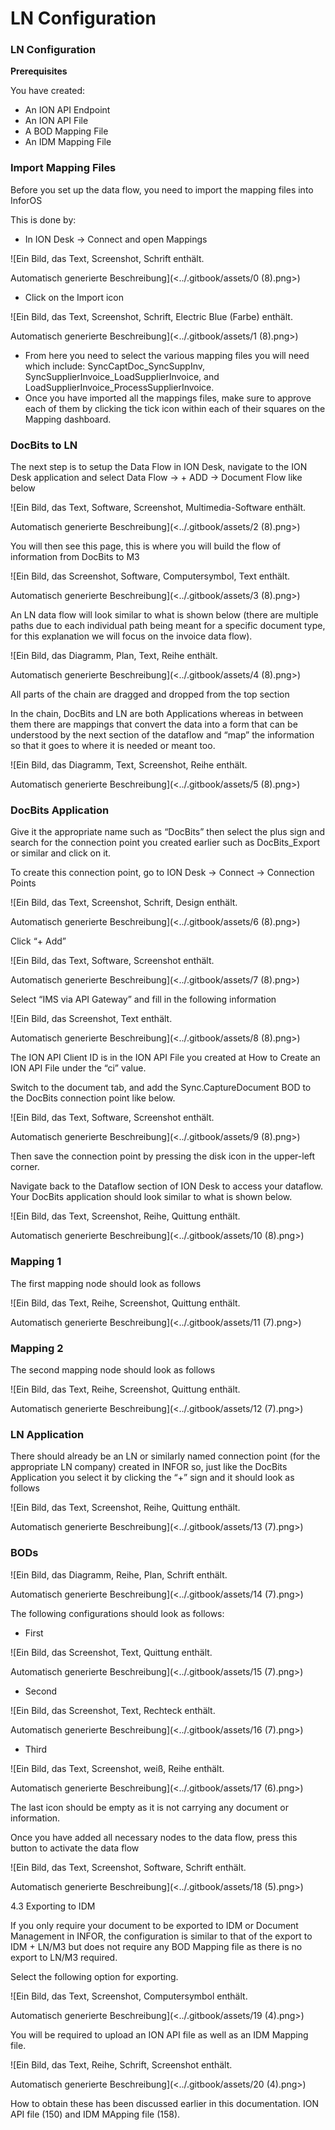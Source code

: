 # LN Configuration

### LN Configuration

**Prerequisites**

You have created:

* An ION API Endpoint
* An ION API File
* A BOD Mapping File
* An IDM Mapping File

### Import Mapping Files

Before you set up the data flow, you need to import the mapping files into InforOS

This is done by:

* In ION Desk → Connect and open Mappings

![Ein Bild, das Text, Screenshot, Schrift enthält.

Automatisch generierte Beschreibung](<../.gitbook/assets/0 (8).png>)

* Click on the Import icon

![Ein Bild, das Text, Screenshot, Schrift, Electric Blue (Farbe) enthält.

Automatisch generierte Beschreibung](<../.gitbook/assets/1 (8).png>)

* From here you need to select the various mapping files you will need which include: SyncCaptDoc\_SyncSuppInv, SyncSupplierInvoice\_LoadSupplierInvoice, and LoadSupplierInvoice\_ProcessSupplierInvoice.
* Once you have imported all the mappings files, make sure to approve each of them by clicking the tick icon within each of their squares on the Mapping dashboard.

### DocBits to LN

The next step is to setup the Data Flow in ION Desk, navigate to the ION Desk application and select Data Flow → + ADD → Document Flow like below

![Ein Bild, das Text, Software, Screenshot, Multimedia-Software enthält.

Automatisch generierte Beschreibung](<../.gitbook/assets/2 (8).png>)

You will then see this page, this is where you will build the flow of information from DocBits to M3

![Ein Bild, das Screenshot, Software, Computersymbol, Text enthält.

Automatisch generierte Beschreibung](<../.gitbook/assets/3 (8).png>)

An LN data flow will look similar to what is shown below (there are multiple paths due to each individual path being meant for a specific document type, for this explanation we will focus on the invoice data flow).

![Ein Bild, das Diagramm, Plan, Text, Reihe enthält.

Automatisch generierte Beschreibung](<../.gitbook/assets/4 (8).png>)

All parts of the chain are dragged and dropped from the top section

In the chain, DocBits and LN are both Applications whereas in between them there are mappings that convert the data into a form that can be understood by the next section of the dataflow and “map” the information so that it goes to where it is needed or meant too.

![Ein Bild, das Diagramm, Text, Screenshot, Reihe enthält.

Automatisch generierte Beschreibung](<../.gitbook/assets/5 (8).png>)

### DocBits Application

Give it the appropriate name such as “DocBits” then select the plus sign and search for the connection point you created earlier such as DocBits\_Export or similar and click on it.

To create this connection point, go to ION Desk → Connect → Connection Points

![Ein Bild, das Text, Screenshot, Schrift, Design enthält.

Automatisch generierte Beschreibung](<../.gitbook/assets/6 (8).png>)

Click “+ Add”

![Ein Bild, das Text, Software, Screenshot enthält.

Automatisch generierte Beschreibung](<../.gitbook/assets/7 (8).png>)

Select “IMS via API Gateway” and fill in the following information

![Ein Bild, das Screenshot, Text enthält.

Automatisch generierte Beschreibung](<../.gitbook/assets/8 (8).png>)

The ION API Client ID is in the ION API File you created at How to Create an ION API File under the “ci” value.

Switch to the document tab, and add the Sync.CaptureDocument BOD to the DocBits connection point like below.

![Ein Bild, das Text, Software, Screenshot enthält.

Automatisch generierte Beschreibung](<../.gitbook/assets/9 (8).png>)

Then save the connection point by pressing the disk icon in the upper-left corner.

Navigate back to the Dataflow section of ION Desk to access your dataflow. Your DocBits application should look similar to what is shown below.

![Ein Bild, das Text, Screenshot, Reihe, Quittung enthält.

Automatisch generierte Beschreibung](<../.gitbook/assets/10 (8).png>)

### Mapping 1

The first mapping node should look as follows

![Ein Bild, das Text, Reihe, Screenshot, Quittung enthält.

Automatisch generierte Beschreibung](<../.gitbook/assets/11 (7).png>)

### Mapping 2

The second mapping node should look as follows

![Ein Bild, das Text, Reihe, Screenshot, Quittung enthält.

Automatisch generierte Beschreibung](<../.gitbook/assets/12 (7).png>)

### LN Application

There should already be an LN or similarly named connection point (for the appropriate LN company) created in INFOR so, just like the DocBits Application you select it by clicking the “+” sign and it should look as follows

![Ein Bild, das Text, Screenshot, Reihe, Quittung enthält.

Automatisch generierte Beschreibung](<../.gitbook/assets/13 (7).png>)

### BODs

![Ein Bild, das Diagramm, Reihe, Plan, Schrift enthält.

Automatisch generierte Beschreibung](<../.gitbook/assets/14 (7).png>)

The following configurations should look as follows:

* First

![Ein Bild, das Screenshot, Text, Quittung enthält.

Automatisch generierte Beschreibung](<../.gitbook/assets/15 (7).png>)

* Second

![Ein Bild, das Screenshot, Text, Rechteck enthält.

Automatisch generierte Beschreibung](<../.gitbook/assets/16 (7).png>)

* Third

![Ein Bild, das Text, Screenshot, weiß, Reihe enthält.

Automatisch generierte Beschreibung](<../.gitbook/assets/17 (6).png>)

The last icon should be empty as it is not carrying any document or information.

Once you have added all necessary nodes to the data flow, press this button to activate the data flow

![Ein Bild, das Text, Screenshot, Software, Schrift enthält.

Automatisch generierte Beschreibung](<../.gitbook/assets/18 (5).png>)

4.3 Exporting to IDM

If you only require your document to be exported to IDM or Document Management in INFOR, the configuration is similar to that of the export to IDM + LN/M3 but does not require any BOD Mapping file as there is no export to LN/M3 required.

Select the following option for exporting.

![Ein Bild, das Text, Screenshot, Computersymbol enthält.

Automatisch generierte Beschreibung](<../.gitbook/assets/19 (4).png>)

You will be required to upload an ION API file as well as an IDM Mapping file.

![Ein Bild, das Text, Reihe, Schrift, Screenshot enthält.

Automatisch generierte Beschreibung](<../.gitbook/assets/20 (4).png>)

How to obtain these has been discussed earlier in this documentation. ION API file (150) and IDM MApping file (158).
